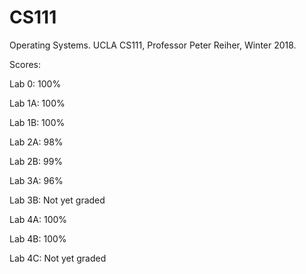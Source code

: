 # CS111
Operating Systems. UCLA CS111, Professor Peter Reiher, Winter 2018.

Scores:

Lab 0: 100%

Lab 1A: 100%

Lab 1B: 100%

Lab 2A: 98%

Lab 2B: 99%

Lab 3A: 96%

Lab 3B: Not yet graded

Lab 4A: 100%

Lab 4B: 100%

Lab 4C: Not yet graded
